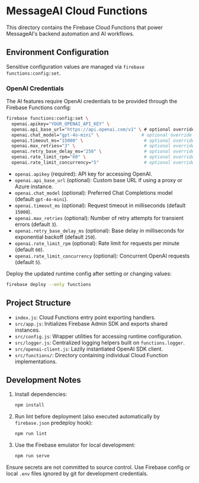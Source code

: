 # MessageAI Cloud Functions

This directory contains the Firebase Cloud Functions that power MessageAI's backend automation and AI workflows.

## Environment Configuration

Sensitive configuration values are managed via `firebase functions:config:set`.

### OpenAI Credentials

The AI features require OpenAI credentials to be provided through the Firebase Functions config:

```bash
firebase functions:config:set \
  openai.apikey="YOUR_OPENAI_API_KEY" \
  openai.api_base_url="https://api.openai.com/v1" \ # optional override
  openai.chat_model="gpt-4o-mini" \                # optional override
  openai.timeout_ms="15000" \                       # optional override
  openai.max_retries="3" \                          # optional override
  openai.retry_base_delay_ms="250" \                # optional override
  openai.rate_limit_rpm="60" \                      # optional override
  openai.rate_limit_concurrency="5"                 # optional override
```

- `openai.apikey` (required): API key for accessing OpenAI.
- `openai.api_base_url` (optional): Custom base URL if using a proxy or Azure instance.
- `openai.chat_model` (optional): Preferred Chat Completions model (default `gpt-4o-mini`).
- `openai.timeout_ms` (optional): Request timeout in milliseconds (default `15000`).
- `openai.max_retries` (optional): Number of retry attempts for transient errors (default `3`).
- `openai.retry_base_delay_ms` (optional): Base delay in milliseconds for exponential backoff (default `250`).
- `openai.rate_limit_rpm` (optional): Rate limit for requests per minute (default `60`).
- `openai.rate_limit_concurrency` (optional): Concurrent OpenAI requests (default `5`).

Deploy the updated runtime config after setting or changing values:

```bash
firebase deploy --only functions
```

## Project Structure

- `index.js`: Cloud Functions entry point exporting handlers.
- `src/app.js`: Initializes Firebase Admin SDK and exports shared instances.
- `src/config.js`: Wrapper utilities for accessing runtime configuration.
- `src/logger.js`: Centralized logging helpers built on `functions.logger`.
- `src/openai-client.js`: Lazily instantiated OpenAI SDK client.
- `src/functions/`: Directory containing individual Cloud Function implementations.

## Development Notes

1. Install dependencies:
   ```bash
   npm install
   ```
2. Run lint before deployment (also executed automatically by `firebase.json` predeploy hook):
   ```bash
   npm run lint
   ```
3. Use the Firebase emulator for local development:
   ```bash
   npm run serve
   ```

Ensure secrets are not committed to source control. Use Firebase config or local `.env` files ignored by git for development credentials.


